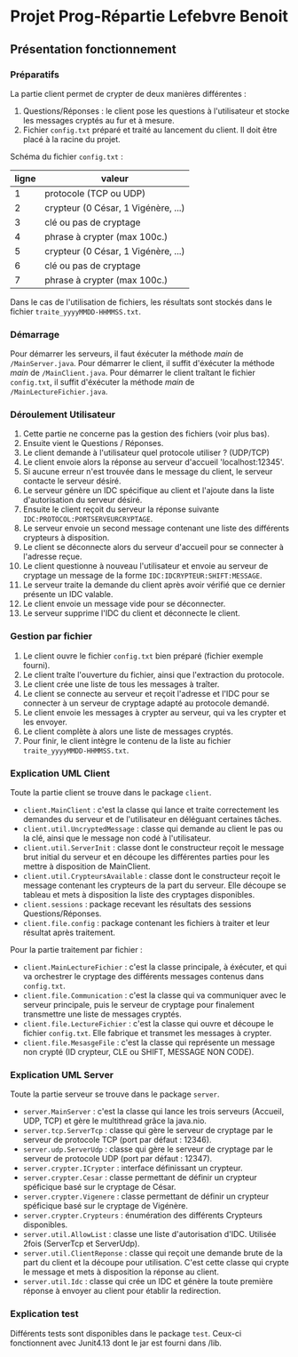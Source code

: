# Projet Prog-Répartie Lefebvre Benoit

## Présentation fonctionnement

### Préparatifs

La partie client permet de crypter de deux manières différentes :
1. Questions/Réponses : le client pose les questions à l'utilisateur et stocke les messages cryptés au fur et à mesure.
2. Fichier `config.txt` préparé et traité au lancement du client. Il doit être placé à la racine du projet.
        
Schéma du fichier `config.txt` :

| ligne  | valeur                              |
| ------ | ----------------------------------- |
| 1      | protocole (TCP ou UDP)              |
| 2      | crypteur (0 César, 1 Vigénère, ...) | 
| 3      | clé ou pas de cryptage              |
| 4      | phrase à crypter (max 100c.)        |
| 5      | crypteur (0 César, 1 Vigénère, ...) | 
| 6      | clé ou pas de cryptage              |
| 7      | phrase à crypter (max 100c.)        |

Dans le cas de l'utilisation de fichiers, les résultats sont stockés dans le fichier `traite_yyyyMMDD-HHMMSS.txt`.

### Démarrage

Pour démarrer les serveurs, il faut éxécuter la méthode *main* de `/MainServer.java`.
Pour démarrer le client, il suffit d'éxécuter la méthode *main* de `/MainClient.java`.
Pour démarrer le client traîtant le fichier `config.txt`, il suffit d'éxécuter la méthode *main* de `/MainLectureFichier.java`.

### Déroulement Utilisateur

1. Cette partie ne concerne pas la gestion des fichiers (voir plus bas).
2. Ensuite vient le Questions / Réponses.
3. Le client demande à l'utilisateur quel protocole utiliser ? (UDP/TCP)
4. Le client envoie alors la réponse au serveur d'accueil 'localhost:12345'.
5. Si aucune erreur n'est trouvée dans le message du client, le serveur contacte le serveur désiré.
6. Le serveur génère un IDC spécifique au client et l'ajoute dans la liste d'autorisation du serveur désiré.
7. Ensuite le client reçoit du serveur la réponse suivante `IDC:PROTOCOL:PORTSERVEURCRYPTAGE`.
8. Le serveur envoie un second message contenant une liste des différents crypteurs à disposition.
9. Le client se déconnecte alors du serveur d'accueil pour se connecter à l'adresse reçue.
10. Le client questionne à nouveau l'utilisateur et envoie au serveur de cryptage un message de la forme `IDC:IDCRYPTEUR:SHIFT:MESSAGE`.
11. Le serveur traite la demande du client après avoir vérifié que ce dernier présente un IDC valable.
12. Le client envoie un message vide pour se déconnecter.
13. Le serveur supprime l'IDC du client et déconnecte le client.

### Gestion par fichier

1. Le client ouvre le fichier `config.txt` bien préparé (fichier exemple fourni).
2. Le client traîte l'ouverture du fichier, ainsi que l'extraction du protocole.
3. Le client crée une liste de tous les messages à traîter.
4. Le client se connecte au serveur et reçoit l'adresse et l'IDC pour se connecter à un serveur de cryptage adapté au protocole demandé.
5. Le client envoie les messages à crypter au serveur, qui va les crypter et les envoyer.
6. Le client complète à alors une liste de messages cryptés.
7. Pour finir, le client intègre le contenu de la liste au fichier `traite_yyyyMMDD-HHMMSS.txt`.

### Explication UML Client

Toute la partie client se trouve dans le package `client`.
*  `client.MainClient` : c'est la classe qui lance et traite correctement les demandes du serveur et de l'utilisateur en déléguant certaines tâches.
*  `client.util.UncryptedMessage` : classe qui demande au client le pas ou la clé, ainsi que le message non codé à l'utilisateur.
*  `client.util.ServerInit` : classe dont le constructeur reçoit le message brut initial du serveur et en découpe les différentes parties pour les mettre à disposition de MainClient.
*  `client.util.CrypteursAvailable` : classe dont le constructeur reçoit le message contenant les crypteurs de la part du serveur. Elle découpe se tableau et mets à disposition la liste des cryptages disponibles.
*  `client.sessions` : package recevant les résultats des sessions Questions/Réponses.
*  `client.file.config` : package contenant les fichiers à traiter et leur résultat après traitement.

Pour la partie traitement par fichier :
*  `client.MainLectureFichier` : c'est la classe principale, à éxécuter, et qui va orchestrer le cryptage des différents messages contenus dans `config.txt`.
*  `client.file.Communication` : c'est la classe qui va communiquer avec le serveur principale, puis le serveur de cryptage pour finalement transmettre une liste de messages cryptés.
*  `client.file.LectureFichier` : c'est la classe qui ouvre et découpe le fichier `config.txt`. Elle fabrique et transmet les messages à crypter.
*  `client.file.MesasgeFile` :  c'est la classe qui représente un message non crypté (ID crypteur, CLE ou SHIFT, MESSAGE NON CODE).

### Explication UML Server

Toute la partie serveur se trouve dans le package `server`.
*  `server.MainServer` : c'est la classe qui lance les trois serveurs (Accueil, UDP, TCP) et gère le multithread grâce la java.nio.
*  `server.tcp.ServerTcp` : classe qui gère le serveur de cryptage par le serveur de protocole TCP (port par défaut : 12346).
*  `server.udp.ServerUdp` : classe qui gère le serveur de cryptage par le serveur de protocole UDP (port par défaut : 12347).
*  `server.crypter.ICrypter` : interface définissant un crypteur.
*  `server.crypter.Cesar` : classe permettant de définir un crypteur spéficique basé sur le cryptage de César.
*  `server.crypter.Vigenere` : classe permettant de définir un crypteur spéficique basé sur le cryptage de Vigénère.
*  `server.crypter.Crypteurs` : énumération des différents Crypteurs disponibles.
*  `server.util.AllowList` : classe une liste d'autorisation d'IDC. Utilisée 2fois (ServerTcp et ServerUdp).
*  `server.util.ClientReponse` : classe qui reçoit une demande brute de la part du client et la découpe pour utilisation. C'est cette classe qui crypte le message et mets à disposition la réponse au client.
*  `server.util.Idc` : classe qui crée un IDC et génère la toute première réponse à envoyer au client pour établir la redirection.

### Explication test

Différents tests sont disponibles dans le package `test`. Ceux-ci fonctionnent avec Junit4.13 dont le jar est fourni dans /lib.
